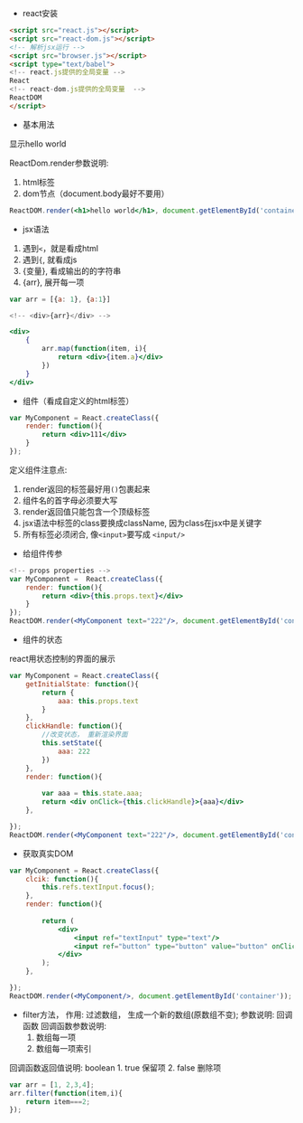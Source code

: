 - react安装
```html
<script src="react.js"></script>
<script src="react-dom.js"></script>
<!-- 解析jsx运行 -->
<script src="browser.js"></script>
<script type="text/babel">
<!-- react.js提供的全局变量 -->
React
<!-- react-dom.js提供的全局变量  -->
ReactDOM
</script>
```

- 基本用法

显示hello world

ReactDom.render参数说明:
1. html标签
2. dom节点（document.body最好不要用）
```jsx
ReactDOM.render(<h1>hello world</h1>, document.getElementById('container'));
```

- jsx语法

1. 遇到`<`，就是看成html
2. 遇到`{`, 就看成js
3. {变量}, 看成输出的的字符串
4. {arr}, 展开每一项
```jsx
var arr = [{a: 1}, {a:1}]

<!-- <div>{arr}</div> -->

<div>
    {
        arr.map(function(item, i){
            return <div>{item.a}</div>
        })
    }
</div>
```

- 组件（看成自定义的html标签）

```jsx
var MyComponent = React.createClass({
    render: function(){
        return <div>111</div>
    }
});
```

定义组件注意点:
1. render返回的标签最好用`()`包裹起来
2. 组件名的首字母必须要大写
3. render返回值只能包含一个顶级标签
4. jsx语法中标签的class要换成className, 因为class在jsx中是关键字
5. 所有标签必须闭合, 像`<input>`要写成 `<input/>`

- 给组件传参

```jsx
<!-- props properties -->
var MyComponent =  React.createClass({
    render: function(){
        return <div>{this.props.text}</div>
    }
});
ReactDOM.render(<MyComponent text="222"/>, document.getElementById('container'));

```

- 组件的状态

react用状态控制的界面的展示

```jsx
var MyComponent = React.createClass({
    getInitialState: function(){
        return {
            aaa: this.props.text
        }
    },
    clickHandle: function(){
        //改变状态， 重新渲染界面
        this.setState({
            aaa: 222
        })
    },
    render: function(){
        
        var aaa = this.state.aaa;
        return <div onClick={this.clickHandle}>{aaa}</div>
    },

});
ReactDOM.render(<MyComponent text="222"/>, document.getElementById('container'));
```

- 获取真实DOM

```jsx
var MyComponent = React.createClass({
    clcik: function(){
        this.refs.textInput.focus();
    },
    render: function(){
        
        return (
            <div>
                <input ref="textInput" type="text"/>
                <input ref="button" type="button" value="button" onClick={this.click}/>
            </div>
        );
    },

});
ReactDOM.render(<MyComponent/>, document.getElementById('container'));
```

- filter方法， 作用: 过滤数组， 生成一个新的数组(原数组不变);
参数说明: 
    回调函数
回调函数参数说明:
    1. 数组每一项
    2. 数组每一项索引

回调函数返回值说明:
    boolean
    1. true 保留项
    2. false 删除项

```js
var arr = [1, 2,3,4];
arr.filter(function(item,i){
    return item===2;
});
```
